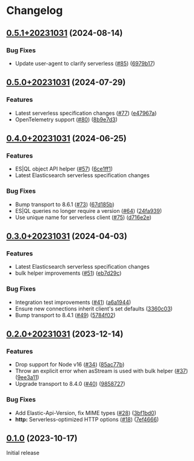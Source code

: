 # Changelog

## [0.5.1+20231031](https://github.com/elastic/elasticsearch-serverless-js/compare/v0.5.0+20231031...v0.5.1+20231031) (2024-08-14)


### Bug Fixes

* Update user-agent to clarify serverless ([#85](https://github.com/elastic/elasticsearch-serverless-js/issues/85)) ([6979b17](https://github.com/elastic/elasticsearch-serverless-js/commit/6979b17236466075cb7dc22453c606cc8d0f809d))

## [0.5.0+20231031](https://github.com/elastic/elasticsearch-serverless-js/compare/v0.4.0+20231031...v0.5.0+20231031) (2024-07-29)


### Features

* Latest serverless specification changes ([#77](https://github.com/elastic/elasticsearch-serverless-js/issues/77)) ([e47967a](https://github.com/elastic/elasticsearch-serverless-js/commit/e47967a27f61a4a5c3bd2c8d55c0f0af005fdcf5))
* OpenTelemetry support ([#80](https://github.com/elastic/elasticsearch-serverless-js/issues/80)) ([8b9e7d3](https://github.com/elastic/elasticsearch-serverless-js/commit/8b9e7d325ec29f5090bf266ff486c5513f8ae39b))

## [0.4.0+20231031](https://github.com/elastic/elasticsearch-serverless-js/compare/v0.3.0+20231031...v0.4.0+20231031) (2024-06-25)


### Features

* ES|QL object API helper ([#57](https://github.com/elastic/elasticsearch-serverless-js/issues/57)) ([6ce1ff1](https://github.com/elastic/elasticsearch-serverless-js/commit/6ce1ff11ae753c3ceda285272a94884fab6c0701))
* Latest Elasticsearch serverless specification changes


### Bug Fixes

* Bump transport to 8.6.1 ([#73](https://github.com/elastic/elasticsearch-serverless-js/issues/73)) ([67d185b](https://github.com/elastic/elasticsearch-serverless-js/commit/67d185bf7eb4323b5ba9f914ef1077e1b06b7715))
* ES|QL queries no longer require a version ([#64](https://github.com/elastic/elasticsearch-serverless-js/issues/64)) ([24fa939](https://github.com/elastic/elasticsearch-serverless-js/commit/24fa9398d7e5592c341f2e183aeca71760f372ae))
* Use unique name for serverless client ([#75](https://github.com/elastic/elasticsearch-serverless-js/issues/75)) ([d716e2e](https://github.com/elastic/elasticsearch-serverless-js/commit/d716e2e0a0b9e420d7a427a2a16170a34e638c7b))

## [0.3.0+20231031](https://github.com/elastic/elasticsearch-serverless-js/compare/v0.2.0+20231031...v0.3.0+20231031) (2024-04-03)


### Features

* Latest Elasticsearch serverless specification changes
* bulk helper improvements ([#51](https://github.com/elastic/elasticsearch-serverless-js/issues/51)) ([eb7d29c](https://github.com/elastic/elasticsearch-serverless-js/commit/eb7d29c9426e6d3671d11c4e082e058e79196647))


### Bug Fixes

* Integration test improvements ([#41](https://github.com/elastic/elasticsearch-serverless-js/issues/41)) ([a6a1944](https://github.com/elastic/elasticsearch-serverless-js/commit/a6a1944b896df5cdff86c03e31ef2d846668a0dc))
* Ensure new connections inherit client's set defaults ([3360c03](https://github.com/elastic/elasticsearch-serverless-js/commit/3360c0356c756c5c3a8e527afa3e9630435eb127))
* Bump transport to 8.4.1 ([#49](https://github.com/elastic/elasticsearch-serverless-js/issues/49)) ([5784f02](https://github.com/elastic/elasticsearch-serverless-js/commit/5784f02b15b3102a92dfd3b5aa67b4f0be374f63))

## [0.2.0+20231031](https://github.com/elastic/elasticsearch-serverless-js/compare/v0.1.0+20231031...v0.2.0+20231031) (2023-12-14)


### Features

* Drop support for Node v16 ([#34](https://github.com/elastic/elasticsearch-serverless-js/issues/34)) ([85ac77b](https://github.com/elastic/elasticsearch-serverless-js/commit/85ac77b3de2ad1c305efff01b938dfb53706fa92))
* Throw an explicit error when asStream is used with bulk helper ([#37](https://github.com/elastic/elasticsearch-serverless-js/issues/37)) ([9ee3a11](https://github.com/elastic/elasticsearch-serverless-js/commit/9ee3a1177871512a618d467c5dcaeacf26a98692))
* Upgrade transport to 8.4.0 ([#40](https://github.com/elastic/elasticsearch-serverless-js/issues/40)) ([9858727](https://github.com/elastic/elasticsearch-serverless-js/commit/9858727f98679dd0d82db21e4533990c3124e5f1))


### Bug Fixes

* Add Elastic-Api-Version, fix MIME types ([#28](https://github.com/elastic/elasticsearch-serverless-js/issues/28)) ([3bf1bd0](https://github.com/elastic/elasticsearch-serverless-js/commit/3bf1bd0cb9ac30222a7114b5888e4d2b2aec7690))
* **http:** Serverless-optimized HTTP options ([#18](https://github.com/elastic/elasticsearch-serverless-js/issues/18)) ([7ef4666](https://github.com/elastic/elasticsearch-serverless-js/commit/7ef46666287d57da051a23f38eb0d4e9eb2a1f06))


## [0.1.0](https://github.com/elastic/elasticsearch-serverless-js/compare/%40{2023-05-01}...v0.1.0+20231031) (2023-10-17)

Initial release
